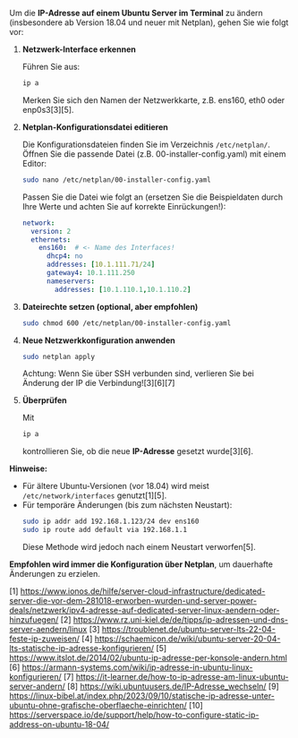 Um die **IP-Adresse auf einem Ubuntu Server im Terminal** zu ändern (insbesondere ab Version 18.04 und neuer mit Netplan), gehen Sie wie folgt vor:

1. **Netzwerk-Interface erkennen**

   Führen Sie aus:
   ```bash
   ip a
   ```
   Merken Sie sich den Namen der Netzwerkkarte, z.B. ens160, eth0 oder enp0s3[3][5].

2. **Netplan-Konfigurationsdatei editieren**

   Die Konfigurationsdateien finden Sie im Verzeichnis `/etc/netplan/`. Öffnen Sie die passende Datei (z.B. 00-installer-config.yaml) mit einem Editor:
   ```bash
   sudo nano /etc/netplan/00-installer-config.yaml
   ```
   Passen Sie die Datei wie folgt an (ersetzen Sie die Beispieldaten durch Ihre Werte und achten Sie auf korrekte Einrückungen!):

   ```yaml
   network:
     version: 2
     ethernets:
       ens160:  # <- Name des Interfaces!
         dhcp4: no
         addresses: [10.1.111.71/24]
         gateway4: 10.1.111.250
         nameservers:
           addresses: [10.1.110.1,10.1.110.2]
   ```


3. **Dateirechte setzen (optional, aber empfohlen)**
   ```bash
   sudo chmod 600 /etc/netplan/00-installer-config.yaml
   ```


4. **Neue Netzwerkkonfiguration anwenden**

   ```bash
   sudo netplan apply
   ```
   Achtung: Wenn Sie über SSH verbunden sind, verlieren Sie bei Änderung der IP die Verbindung![3][6][7]

5. **Überprüfen**

   Mit
   ```bash
   ip a
   ```
   kontrollieren Sie, ob die neue **IP-Adresse** gesetzt wurde[3][6].

**Hinweise:**
- Für ältere Ubuntu-Versionen (vor 18.04) wird meist `/etc/network/interfaces` genutzt[1][5].
- Für temporäre Änderungen (bis zum nächsten Neustart): 
   ```bash
   sudo ip addr add 192.168.1.123/24 dev ens160
   sudo ip route add default via 192.168.1.1
   ```
   Diese Methode wird jedoch nach einem Neustart verworfen[5].

**Empfohlen wird immer die Konfiguration über Netplan**, um dauerhafte Änderungen zu erzielen.

[1] https://www.ionos.de/hilfe/server-cloud-infrastructure/dedicated-server-die-vor-dem-281018-erworben-wurden-und-server-power-deals/netzwerk/ipv4-adresse-auf-dedicated-server-linux-aendern-oder-hinzufuegen/
[2] https://www.rz.uni-kiel.de/de/tipps/ip-adressen-und-dns-server-aendern/linux
[3] https://troublenet.de/ubuntu-server-lts-22-04-feste-ip-zuweisen/
[4] https://schaemicon.de/wiki/ubuntu-server-20-04-lts-statische-ip-adresse-konfigurieren/
[5] https://www.itslot.de/2014/02/ubuntu-ip-adresse-per-konsole-andern.html
[6] https://armann-systems.com/wiki/ip-adresse-in-ubuntu-linux-konfigurieren/
[7] https://it-learner.de/how-to-ip-adresse-am-linux-ubuntu-server-andern/
[8] https://wiki.ubuntuusers.de/IP-Adresse_wechseln/
[9] https://linux-bibel.at/index.php/2023/09/10/statische-ip-adresse-unter-ubuntu-ohne-grafische-oberflaeche-einrichten/
[10] https://serverspace.io/de/support/help/how-to-configure-static-ip-address-on-ubuntu-18-04/
